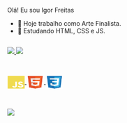 Olá! Eu sou Igor Freitas

- 🔭 Hoje trabalho como Arte Finalista.
- 🌱 Estudando HTML, CSS e JS.

##

 <div>
   <a href="https://github.com/BarretoVr">
   <img height="180em" src="https://github-readme-stats.vercel.app/api?username=BarretoVr&show_icons=true&theme=dark&include_all_commits=true&count_private=true"/>
   <img height="180em" src="https://github-readme-stats.vercel.app/api/top-langs/?username=BarretoVr&layout=compact&langs_count=6&theme=dark"/>
</div>

##
    
<div style="display: inline_block"><br>
  <img align="center" alt="Js" height="30" width="40" src="https://raw.githubusercontent.com/devicons/devicon/master/icons/javascript/javascript-plain.svg">
  <img align="center" alt="HTML" height="30" width="40" src="https://raw.githubusercontent.com/devicons/devicon/master/icons/html5/html5-original.svg">
  <img align="center" alt="CSS" height="30" width="40" src="https://raw.githubusercontent.com/devicons/devicon/master/icons/css3/css3-original.svg">
</div>
 
<br>

##

<div> 
   <a href="https://instagram.com/barreto_vr" target="_blank"><img src="https://img.shields.io/badge/-Instagram-%23E4405F?style=for-the-badge&logo=instagram&logoColor=white" target="_blank"></a>
</div>
